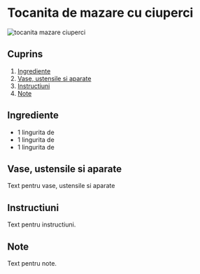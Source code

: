 # Tocanita de mazare cu ciuperci

![tocanita mazare ciuperci](https://farm5.staticflickr.com/4436/36223106293_3fced34e08.jpg)

## Cuprins

1. [Ingrediente](#ingrediente)
2. [Vase, ustensile si aparate](#vase-ustensile-aparate)
3. [Instructiuni](#instructiuni)
4. [Note](#note)

<a id="ingrediente"></a>

## Ingrediente

- 1 lingurita de
- 1 lingurita de
- 1 lingurita de

<a id="vase-ustensile-aparate"></a>

## Vase, ustensile si aparate

Text pentru vase, ustensile si aparate

<a id="instructiuni"></a>

## Instructiuni

Text pentru instructiuni.

<a id="note"></a>

## Note

Text pentru note.